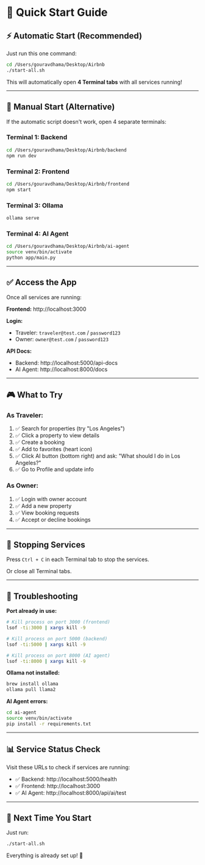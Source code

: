 # 🚀 Quick Start Guide

## ⚡ Automatic Start (Recommended)

Just run this one command:

```bash
cd /Users/gouravdhama/Desktop/Airbnb
./start-all.sh
```

This will automatically open **4 Terminal tabs** with all services running!

---

## 📱 Manual Start (Alternative)

If the automatic script doesn't work, open 4 separate terminals:

### Terminal 1: Backend
```bash
cd /Users/gouravdhama/Desktop/Airbnb/backend
npm run dev
```

### Terminal 2: Frontend
```bash
cd /Users/gouravdhama/Desktop/Airbnb/frontend
npm start
```

### Terminal 3: Ollama
```bash
ollama serve
```

### Terminal 4: AI Agent
```bash
cd /Users/gouravdhama/Desktop/Airbnb/ai-agent
source venv/bin/activate
python app/main.py
```

---

## ✅ Access the App

Once all services are running:

**Frontend:** http://localhost:3000

**Login:**
- Traveler: `traveler@test.com` / `password123`
- Owner: `owner@test.com` / `password123`

**API Docs:**
- Backend: http://localhost:5000/api-docs
- AI Agent: http://localhost:8000/docs

---

## 🎮 What to Try

### As Traveler:
1. ✅ Search for properties (try "Los Angeles")
2. ✅ Click a property to view details
3. ✅ Create a booking
4. ✅ Add to favorites (heart icon)
5. ✅ Click AI button (bottom right) and ask: "What should I do in Los Angeles?"
6. ✅ Go to Profile and update info

### As Owner:
1. ✅ Login with owner account
2. ✅ Add a new property
3. ✅ View booking requests
4. ✅ Accept or decline bookings

---

## 🛑 Stopping Services

Press `Ctrl + C` in each Terminal tab to stop the services.

Or close all Terminal tabs.

---

## 🐛 Troubleshooting

**Port already in use:**
```bash
# Kill process on port 3000 (frontend)
lsof -ti:3000 | xargs kill -9

# Kill process on port 5000 (backend)
lsof -ti:5000 | xargs kill -9

# Kill process on port 8000 (AI agent)
lsof -ti:8000 | xargs kill -9
```

**Ollama not installed:**
```bash
brew install ollama
ollama pull llama2
```

**AI Agent errors:**
```bash
cd ai-agent
source venv/bin/activate
pip install -r requirements.txt
```

---

## 📊 Service Status Check

Visit these URLs to check if services are running:

- ✅ Backend: http://localhost:5000/health
- ✅ Frontend: http://localhost:3000
- ✅ AI Agent: http://localhost:8000/api/ai/test

---

## 🔄 Next Time You Start

Just run:
```bash
./start-all.sh
```

Everything is already set up! 🎉

